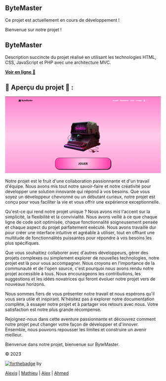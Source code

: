 ## ByteMaster

Ce projet est actuellement en cours de développement !

Bienvenue sur notre projet !

## ByteMaster

Description succincte du projet réalisé en utilisant les technologies HTML, CSS, JavaScript et PHP avec une architecture MVC.

<a href="http://bytemaster.alwaysdata.net/" target="_blank">**Voir en ligne** 🚀</a>

## 📌 Aperçu du projet 🙈 :

![Capture-d-écran](./Content/img/accueil_screen.png)

Notre projet est le fruit d'une collaboration passionnante et d'un travail d'équipe. Nous avons mis tout notre savoir-faire et notre créativité pour développer une solution innovante qui répond à vos besoins. Que vous soyez un développeur chevronné ou un débutant curieux, notre projet est conçu pour vous faciliter la vie et vous offrir une expérience exceptionnelle.

Qu'est-ce qui rend notre projet unique ? Nous avons mis l'accent sur la simplicité, la flexibilité et la convivialité. Nous avons veillé à ce que chaque ligne de code soit optimisée, chaque fonctionnalité soigneusement pensée et chaque aspect du projet parfaitement exécuté. Nous avons travaillé dur pour créer une interface intuitive et agréable à utiliser, tout en offrant une multitude de fonctionnalités puissantes pour répondre à vos besoins les plus spécifiques.

Que vous souhaitiez collaborer avec d'autres développeurs, gérer des projets complexes ou simplement explorer de nouvelles technologies, notre projet est là pour vous accompagner. Nous croyons en l'importance de la communauté et de l'open source, c'est pourquoi nous avons rendu notre projet accessible à tous. Nous encourageons les contributions, les suggestions et les idées novatrices qui feront évoluer notre projet vers de nouveaux horizons.

Nous sommes fiers de vous présenter notre travail et nous espérons qu'il vous sera utile et inspirant. N'hésitez pas à explorer notre documentation complète, à essayer notre projet et à partager vos retours avec nous. Votre satisfaction est notre plus grande récompense.

Rejoignez-nous dans cette aventure passionnante et découvrez comment notre projet peut changer votre façon de développer et d'innover. Ensemble, nous pouvons repousser les limites et construire un avenir meilleur.

Bienvenue dans notre projet, bienvenue sur ByteMaster.

© 2023

[![forthebadge](https://forthebadge.com/images/badges/built-with-love.svg)](https://forthebadge.com) by <p class="text_footer"><a href="https://serbelloni.vercel.app/">Alexis<a> | <a
            href="https://soussignan.netlify.app/">Mathieu<a> | <a href="https://rusescu-alexandru.netlify.app/">Alex<a>
| <a href="https://github.com/4hm3dx">Ahmed<a> </p>
